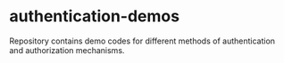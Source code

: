 # authentication-demos
Repository contains demo codes for different methods of authentication and authorization mechanisms. 
